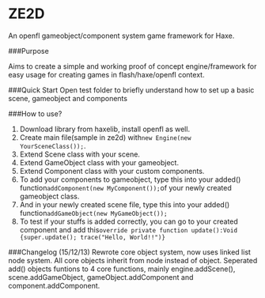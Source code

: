 ZE2D
====

An openfl gameobject/component system game framework for Haxe.

###Purpose

Aims to create a simple and working proof of concept engine/framework for easy usage for creating games in flash/haxe/openfl context.

###Quick Start
Open test folder to briefly understand how to set up a basic scene, gameobject and components

###How to use?
1. Download library from haxelib, install openfl as well.
2. Create main file(sample in ze2d) with`new Engine(new YourSceneClass());`.
3. Extend Scene class with your scene.
4. Extend GameObject class with your gameobject.
5. Extend Component class with your custom components.
6. To add your components to gameobject, type this into your added() function`addComponent(new MyComponent());`of your newly created gameobject class.
7. And in your newly created scene file, type this into your added() function`addGameObject(new MyGameObject());`
8. To test if your stuffs is added correctly, you can go to your created component and add this`override private function update():Void {super.update(); trace("Hello, World!!")}`


###Changelog
(15/12/13)
Rewrote core object system, now uses linked list node system.
All core objects inherit from node instead of object.
Seperated add() objects funtions to 4 core functions, mainly engine.addScene(), scene.addGameObject, gameObject.addComponent and component.addComponent.